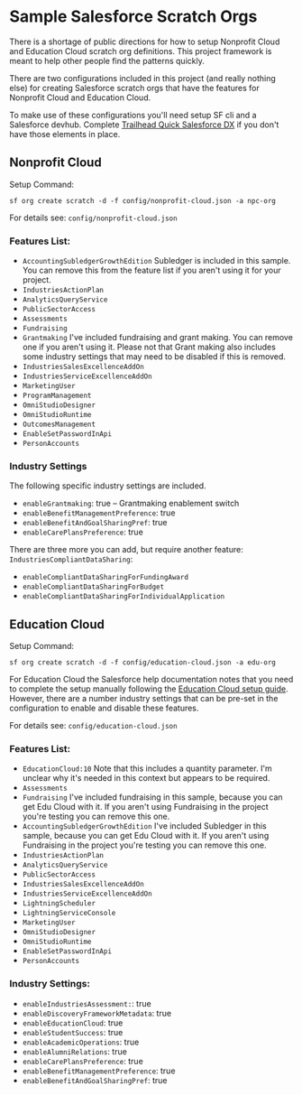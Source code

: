 # Sample Salesforce Scratch Orgs

There is a shortage of public directions for how to setup Nonprofit Cloud and Education Cloud scratch org definitions. This project framework is meant to help other people find the patterns quickly.

There are two configurations included in this project (and really nothing else) for creating Salesforce scratch orgs that have the features for Nonprofit Cloud and Education Cloud.

To make use of these configurations you'll need setup SF cli and a Salesforce devhub. Complete [Trailhead Quick Salesforce DX](https://trailhead.salesforce.com/content/learn/projects/quick-start-salesforce-dx) if you don't have those elements in place.

## Nonprofit Cloud

Setup Command:

`sf org create scratch -d -f config/nonprofit-cloud.json -a npc-org`

For details see: `config/nonprofit-cloud.json`

### Features List:

- `AccountingSubledgerGrowthEdition` Subledger is included in this sample. You can remove this from the feature list if you aren't using it for your project.
- `IndustriesActionPlan`
- `AnalyticsQueryService`
- `PublicSectorAccess`
- `Assessments`
- `Fundraising`
- `Grantmaking` I've included fundraising and grant making. You can remove one if you aren't using it. Please not that Grant making also includes some industry settings that may need to be disabled if this is removed.
- `IndustriesSalesExcellenceAddOn`
- `IndustriesServiceExcellenceAddOn`
- `MarketingUser`
- `ProgramManagement`
- `OmniStudioDesigner`
- `OmniStudioRuntime`
- `OutcomesManagement`
- `EnableSetPasswordInApi`
- `PersonAccounts`

### Industry Settings

The following specific industry settings are included.

- `enableGrantmaking`: true – Grantmaking enablement switch
- `enableBenefitManagementPreference`: true
- `enableBenefitAndGoalSharingPref`: true
- `enableCarePlansPreference`: true

There are three more you can add, but require another feature: `IndustriesCompliantDataSharing`:

- `enableCompliantDataSharingForFundingAward`
- `enableCompliantDataSharingForBudget`
- `enableCompliantDataSharingForIndividualApplication`

## Education Cloud

Setup Command:

`sf org create scratch -d -f config/education-cloud.json -a edu-org`

For Education Cloud the Salesforce help documentation notes that you need to complete the setup manually following the [Education Cloud setup guide](https://help.salesforce.com/s/articleView?id=sfdo.EC_Enable_Education_Cloud.htm&type=5). However, there are a number industry settings that can be pre-set in the configuration to enable and disable these features.

For details see: `config/education-cloud.json`

### Features List:

- `EducationCloud:10` Note that this includes a quantity parameter. I'm unclear why it's needed in this context but appears to be required.
- `Assessments`
- `Fundraising` I've included fundraising in this sample, because you can get Edu Cloud with it. If you aren't using Fundraising in the project you're testing you can remove this one.
- `AccountingSubledgerGrowthEdition` I've included Subledger in this sample, because you can get Edu Cloud with it. If you aren't using Fundraising in the project you're testing you can remove this one.
- `IndustriesActionPlan`
- `AnalyticsQueryService`
- `PublicSectorAccess`
- `IndustriesSalesExcellenceAddOn`
- `IndustriesServiceExcellenceAddOn`
- `LightningScheduler`
- `LightningServiceConsole`
- `MarketingUser`
- `OmniStudioDesigner`
- `OmniStudioRuntime`
- `EnableSetPasswordInApi`
- `PersonAccounts`

### Industry Settings:

- `enableIndustriesAssessment:`: true
- `enableDiscoveryFrameworkMetadata`: true
- `enableEducationCloud`: true
- `enableStudentSuccess`: true
- `enableAcademicOperations`: true
- `enableAlumniRelations`: true
- `enableCarePlansPreference`: true
- `enableBenefitManagementPreference`: true
- `enableBenefitAndGoalSharingPref`: true
